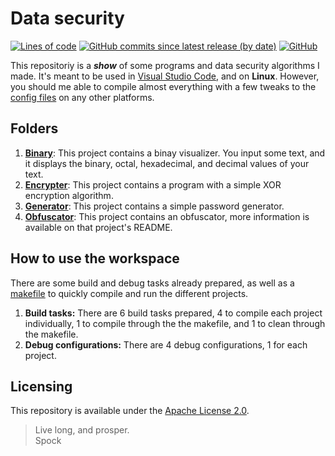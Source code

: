 # Data security
<!-- #region Shields -->
[![Lines of code](https://img.shields.io/tokei/lines/github/nico-castell/Data-Security?color=yellow&label=Lines%20of%20code)](https://github.com/nico-castell/Data-Security)
[![GitHub commits since latest release (by date)](https://img.shields.io/github/commits-since/nico-castell/Data-Security/latest?color=yellow&label=Commits%20since%20last%20release)](https://github.com/nico-castell/Data-Security/commits)
[![GitHub](https://img.shields.io/github/license/nico-castell/Data-Security?color=yellow&label=License)](LICENSE)
<!-- #endregion -->

This repositoriy is a ***show*** of some programs and data security algorithms I made. It's meant to be used in
[Visual Studio Code](https://code.visualstudio.com/download), and on **Linux**. However, you should me able to compile almost everything with a few tweaks to the [config files](.vscode) on any other platforms.

## Folders

1. **[Binary](Binary)**: This project contains a binay visualizer. You input some text, and it displays the binary, octal, hexadecimal, and decimal values of your text.
2. **[Encrypter](Encrypter)**: This project contains a program with a simple XOR encryption algorithm.
3. **[Generator](Generator)**: This project contains a simple password generator.
4. **[Obfuscator](Obfuscator)**: This project contains an obfuscator, more information is available on that project's README.

## How to use the workspace

There are some build and debug tasks already prepared, as well as a [makefile](makefile) to quickly compile and run the different projects.

1. **Build tasks:** There are 6 build tasks prepared, 4 to compile each project individually, 1 to compile through the the makefile, and 1 to clean through the makefile.
2. **Debug configurations:** There are 4 debug configurations, 1 for each project.

## Licensing

This repository is available under the [Apache License 2.0](LICENSE).

> Live long, and prosper.  
> Spock
